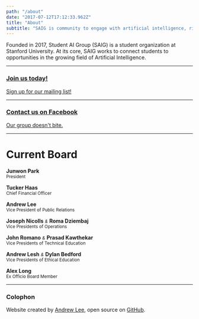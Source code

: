 ```yaml
---
path: "/about"
date: "2017-07-12T17:12:33.962Z"
title: "About"
subtitle: "SAIG is community to engage with artificial intelligence, right now. 👇"
---
```


Founded in 2017, Student AI Group (SAIG) is a student organization at Stanford University. At its core, SAIG works to connect students to opportunities in the growing field of Artificial Intelligence.

---

<div class="messages__message messages__message-combo">
  <a 
    href="https://www.surveymonkey.com/r/stanfordai"
    class="messages__message-survey"
    rel="noopener noreferrer"
    target="_blank"
  >
    <h3>Join us today!</h3>
    <p>Sign up for our mailing list!</p>
  </a>
  <hr/>
  <a
    href="https://www.facebook.com/groups/stanfordaigroup/"
    class="messages__message-facebook"
    rel="noopener noreferrer"
    target="_blank"
  >
    <h3>Contact us on Facebook</h3>
    <p>Our group doesn't bite.</p>
  </a>
</div>

---

# Current Board

**Junwon Park**<br />
<small>President</small>

**Tucker Haas**<br />
<small>Chief Financial Officer</small>

**Andrew Lee**<br />
<small>Vice President of Public Relations</small>

**Joseph Nicolls** <small>*&*</small> **Roma Dziembaj**<br />
<small>Vice Presidents of Operations</small>

**John Romano** <small>*&*</small> **Prasad Kawthekar**<br />
<small>Vice Presidents of Technical Education</small>

**Andrew Lesh** <small>*&*</small> **Dylan Bedford**<br />
<small>Vice Presidents of Ethical Education</small>

**Alex Long**<br />
<small>Ex Officio Board Member</small>

---

### Colophon

Website created by [Andrew Lee](https://andrewlee.design/), open source on [GitHub](https://github.com/andrewsoohwanlee/stanfordai.group).
